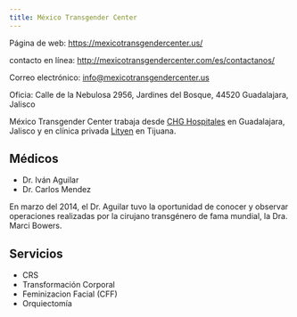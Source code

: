 ```yaml
---
title: México Transgender Center
---
```


Página de web: <https://mexicotransgendercenter.us/>

contacto en línea: <http://mexicotransgendercenter.com/es/contactanos/>

Correo electrónico: <info@mexicotransgendercenter.us>

Oficia: Calle de la Nebulosa 2956, Jardines del Bosque, 44520 Guadalajara, Jalisco

México Transgender Center trabaja desde [CHG Hospitales](http://chghospitales.com/Home/) en Guadalajara, Jalisco y en clínica privada [Lityen](https://lityen.com.mx/) en Tijuana.

## Médicos

- Dr. Iván Aguilar
- Dr. Carlos Mendez

En marzo del 2014, el Dr. Aguilar tuvo la oportunidad de conocer y observar operaciones realizadas por la cirujano transgénero de fama mundial, la Dra. Marci Bowers.

## Servicios

- CRS
- Transformación Corporal
- Feminizacion Facial (CFF)
- Orquiectomía
